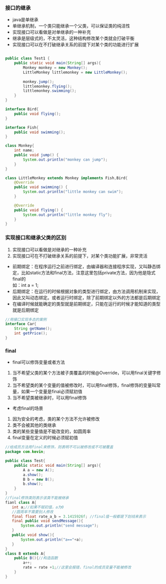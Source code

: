 ### 接口的继承
- java是单继承
- 单继承机制，一个类只能继承一个父类，可以保证类的纯洁性
- 实现接口可以看做是对单继承的一种补充
- 继承是层级式的，不太灵活，这种结构修改某个类就会打破平衡
- 实现接口可以在不打破继承关系的前提下对某个类的功能进行扩展
```java

public class Test1 {
    public static void main(String[] args){
        Monkey monkey = new Monkey();
        LittleMonkey littlemonkey = new LittleMonkey();
        
        monkey.jump();
        littlemonkey.flying();
        littlemonkey.swimming();
    }
}

interface Bird{
    public void flying();
}

interface Fish{
    public void swimming();
}

class Monkey{
    int name;
    public void jump() {
        System.out.println("monkey can jump");
    }
}

class LittleMonkey extends Monkey implements Fish,Bird{
    @Override
    public void swimming() {
        System.out.println("little monkey can swim");
    }

    @Override
    public void flying() {
        System.out.println("little monkey fly");
    }
}
```
### 实现接口和继承父类的区别
1. 实现接口可以看做是对继承的一种补充
2. 实现接口可在不打破继承关系的前提下，对某个类功能扩展，非常灵活
- 前期绑定：在程序运行之前进行绑定，由编译器和连接程序实现，又叫静态绑定，比如static方法和final方法，注意这里包括private方法，因为他是隐式final的  
如：int a = 1;
- 后期绑定：在运行的时候根据对象的类型进行绑定，由方法调用机制来实现，因此又叫动态绑定。或者运行时绑定，除了前期绑定以外的方法都是后期绑定
- 在编译时候就能确定的类型就是前期绑定，只能在运行的时候才能知道的类型就是后期绑定

```java
//用接口实现多态的案例
interface Car{
    String getName();
    int getPrice();
}
```
### final
- final可以修饰变量或者方法
1. 当不希望父类的某个方法被子类覆盖的时候@Override，可以用final关键字修饰
2. 当不希望类的某个变量的值被修改时，可以用final修饰，final修饰的变量叫常量，如果一个变量是final必须赋初值
3. 当不希望类被继承时，可以用final修饰
- 考虑final的场景
1. 因为安全的考虑，类的某个方法不允许被修改
2. 类不会被其他的类继承
3. 类的某些变量值是不能改变的，如圆周率
4. final变量在定义的时候必须赋初值

```java
//给成员方法用final来修饰，则表明不可以被修改或不可被覆盖
package com.kevin;

public class Test{
    public static void main(String[] args){
        A a = new A();
        a.show();
        B b = new B();
        b.show();
    }
}
//final修饰类则表示该类不能被继承
fianl class A{
   int a;//如果不赋初值，a为0
   //圆周率不需要别人修改
   final float rate_a_b = 3.1415926f; //final值一般都是下划线来表示
   final public void sendMessage(){
       System.out.println("send message");
   }
   public void show(){
       System.out.println("a=="+a);
   }
}
class B extends A{
    public B(){//构造函数
    	a++;
    	rate = rate +1;//这里会报错，final的成员变量不能被修改
    }
}



